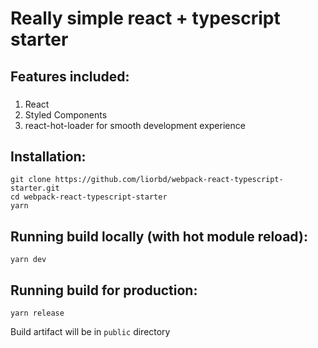 # Really simple react + typescript starter
## Features included:
###
1. React
2. Styled Components
3. react-hot-loader for smooth development experience
## Installation:
```$xslt
git clone https://github.com/liorbd/webpack-react-typescript-starter.git
cd webpack-react-typescript-starter
yarn 
```
## Running build locally (with hot module reload):
```$xslt
yarn dev
```

## Running build for production:
```$xslt
yarn release
```
Build artifact will be in `public` directory
